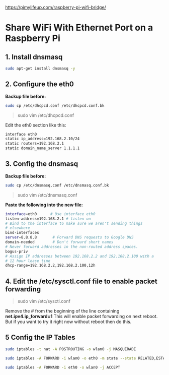 https://pimylifeup.com/raspberry-pi-wifi-bridge/

# Share WiFi With Ethernet Port on a Raspberry Pi

## 1. Install dnsmasq

```sh
sudo apt-get install dnsmasq -y
```

## 2. Configure the eth0

**Backup file before:**

```sh
sudo cp /etc/dhcpcd.conf /etc/dhcpcd.conf.bk
```

> sudo vim /etc/dhcpcd.conf

Edit the eth0 section like this:

```sh
interface eth0
static ip_address=192.168.2.10/24
static routers=192.168.2.1
static domain_name_server 1.1.1.1
```

## 3. Config the dnsmasq

**Backup file before:**

```sh
sudo cp /etc/dnsmasq.conf /etc/dnsmasq.conf.bk
```

> sudo vim /etc/dnsmasq.conf

**Paste the following into the new file:**

```sh
interface=eth0      # Use interface eth0
listen-address=192.168.2.1 # listen on
# Bind to the interface to make sure we aren't sending things
# elsewhere
bind-interfaces
server=8.8.8.8       # Forward DNS requests to Google DNS
domain-needed        # Don't forward short names
# Never forward addresses in the non-routed address spaces.
bogus-priv
# Assign IP addresses between 192.168.2.2 and 192.168.2.100 with a
# 12 hour lease time
dhcp-range=192.168.2.2,192.168.2.100,12h
```

## 4. Edit the /etc/sysctl.conf file to enable packet forwarding

> sudo vim /etc/sysctl.conf

Remove the # from the beginning of the line containing **net.ipv4.ip_forward=1**
This will enable packet forwarding on next reboot. But if you want to try it right now without reboot then do this.

## 5 Config the IP Tables

```sh
sudo iptables -t nat -A POSTROUTING -o wlan0 -j MASQUERADE
```

```sh
sudo iptables -A FORWARD -i wlan0 -o eth0 -m state --state RELATED,ESTABLISHED -j ACCEPT

```

```sh
sudo iptables -A FORWARD -i eth0 -o wlan0 -j ACCEPT
```
